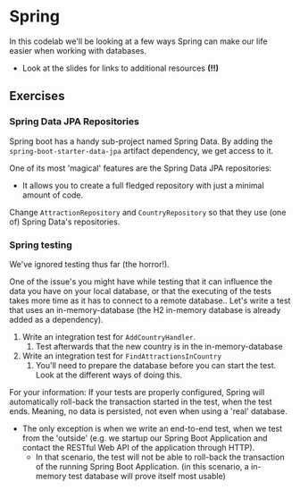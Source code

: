 # Spring

In this codelab we'll be looking at a few ways Spring can make our life easier when working with databases.

- Look at the slides for links to additional resources **(!!)**

## Exercises
### Spring Data JPA Repositories
Spring boot has a handy sub-project named Spring Data.
By adding the `spring-boot-starter-data-jpa` artifact dependency, we get access to it.

One of its most 'magical' features are the Spring Data JPA repositories:
- It allows you to create a full fledged repository with just a minimal amount of code.

Change `AttractionRepository` and `CountryRepository` so that they use (one of) Spring Data's repositories.

### Spring testing
We've ignored testing thus far (the horror!). 

One of the issue's you might have while testing that it can influence the data you have on your local database, 
or that the executing of the tests takes more time as it has to connect to a remote database..
Let's write a test that uses an in-memory-database (the H2 in-memory database is already added as a dependency).

1. Write an integration test for `AddCountryHandler`.
    1. Test afterwards that the new country is in the in-memory-database
1. Write an integration test for `FindAttractionsInCountry`
    1. You'll need to prepare the database before you can start the test. Look at the different ways of doing this.
    
For your information: If your tests are properly configured, Spring will automatically roll-back the transaction started 
in the test, when the test ends. Meaning, no data is persisted, not even when using a 'real' database.
- The only exception is when we write an end-to-end test, when we test from the 'outside' (e.g. we startup our Spring Boot Application and contact the RESTful Web API of the application through HTTP).
    - In that scenario, the test will not be able to roll-back the transaction of the running Spring Boot Application. (in this scenario, a in-memory test database will prove itself most usable)
